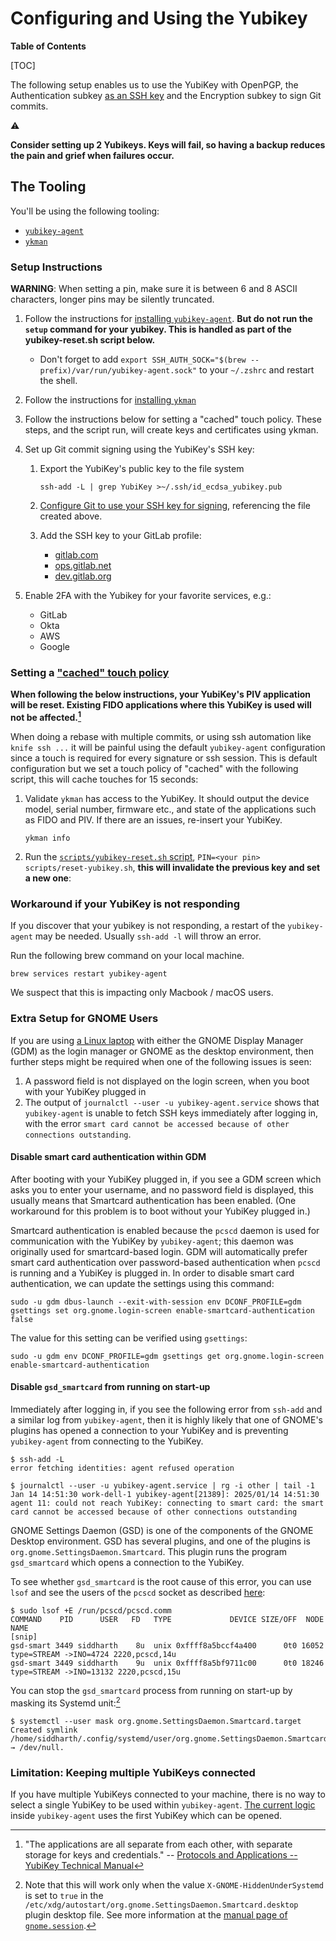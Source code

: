 # Configuring and Using the Yubikey

**Table of Contents**

[TOC]

The following setup enables us to use the YubiKey with OpenPGP, the Authentication subkey [as an SSH key](https://developers.yubico.com/PGP/SSH_authentication/) and the Encryption subkey to sign Git commits.

:warning:

**Consider setting up 2 Yubikeys.  Keys will fail, so having a backup reduces the pain and grief when failures occur.**

## The Tooling

You'll be using the following tooling:

* [`yubikey-agent`](https://github.com/FiloSottile/yubikey-agent)
* [`ykman`](https://docs.yubico.com/software/yubikey/tools/ykman/)

### Setup Instructions

**WARNING**: When setting a pin, make sure it is between 6 and 8 ASCII characters, longer pins may be silently truncated.

1. Follow the instructions for [installing `yubikey-agent`](https://github.com/FiloSottile/yubikey-agent#installation). **But do not run the `setup` command for your yubikey. This is handled as part of the yubikey-reset.sh script below.**
   * Don't forget to add `export SSH_AUTH_SOCK="$(brew --prefix)/var/run/yubikey-agent.sock"` to your `~/.zshrc` and restart the shell.
1. Follow the instructions for [installing `ykman`](https://docs.yubico.com/software/yubikey/tools/ykman/)
1. Follow the instructions below for setting a "cached" touch policy. These steps, and the script run, will create keys and certificates using ykman.
1. Set up Git commit signing using the YubiKey's SSH key:

   1. Export the YubiKey's public key to the file system

      ```shell
      ssh-add -L | grep YubiKey >~/.ssh/id_ecdsa_yubikey.pub
      ```

   1. [Configure Git to use your SSH key for signing](https://docs.gitlab.com/ee/user/project/repository/signed_commits/ssh.html#configure-git-to-sign-commits-with-your-ssh-key), referencing the file created above.
   1. Add the SSH key to your GitLab profile:
      * [gitlab.com](https://gitlab.com/-/user_settings/ssh_keys)
      * [ops.gitlab.net](https://ops.gitlab.net/-/user_settings/ssh_keys)
      * [dev.gitlab.org](https://dev.gitlab.org/-/user_settings/ssh_keys/)

1. Enable 2FA with the Yubikey for your favorite services, e.g.:
   * GitLab
   * Okta
   * AWS
   * Google

### Setting a ["cached" touch policy](https://docs.yubico.com/yesdk/users-manual/application-piv/pin-touch-policies.html)

**When following the below instructions, your YubiKey's PIV application will be reset. Existing FIDO
applications where this YubiKey is used will not be affected.[^1]**

When doing a rebase with multiple commits, or using ssh automation like `knife ssh ...` it will be painful using the default `yubikey-agent` configuration since a touch is required for every signature or ssh session.
This is default configuration but we set a touch policy of "cached" with the following script, this will cache touches for 15 seconds:

1. Validate `ykman` has access to the YubiKey. It should output the device model, serial number, firmware etc., 
   and state of the applications such as FIDO and PIV.  If there are an issues, re-insert your YubiKey.

   ```shell
   ykman info
   ```

1. Run the [`scripts/yubikey-reset.sh` script](https://gitlab.com/gitlab-com/runbooks/-/blob/master/scripts/reset-yubikey.sh), `PIN=<your pin> scripts/reset-yubikey.sh`, **this will invalidate the previous key and set a new one**:

### Workaround if your YubiKey is not responding

If you discover that your yubikey is not responding, a restart of the `yubikey-agent` may be needed. Usually `ssh-add -l` will throw an error.

Run the following brew command on your local machine.

```
brew services restart yubikey-agent
```

We suspect that this is impacting only Macbook / macOS users.

### Extra Setup for GNOME Users

If you are using [a Linux laptop](https://handbook.gitlab.com/handbook/tools-and-tips/linux/) with
either the GNOME Display Manager (GDM) as the login manager or GNOME as the desktop environment,
then further steps might be required when one of the following issues is seen:

1. A password field is not displayed on the login screen, when you boot with your YubiKey plugged in
2. The output of `journalctl --user -u yubikey-agent.service` shows that `yubikey-agent` is unable
   to fetch SSH keys immediately after logging in, with the error `smart card cannot be accessed
   because of other connections outstanding`.

#### Disable smart card authentication within GDM

After booting with your YubiKey plugged in, if you see a GDM screen which asks you to enter your
username, and no password field is displayed, this usually means that Smartcard authentication has
been enabled. (One workaround for this problem is to boot without your YubiKey plugged in.)

Smartcard authentication is enabled because the `pcscd` daemon is used for communication with the
YubiKey by `yubikey-agent`; this daemon was originally used for smartcard-based login. GDM will
automatically prefer smart card authentication over password-based authentication when `pcscd` is
running and a YubiKey is plugged in. In order to disable smart card authentication, we can update
the settings using this command:

``` shell
sudo -u gdm dbus-launch --exit-with-session env DCONF_PROFILE=gdm gsettings set org.gnome.login-screen enable-smartcard-authentication false
```

The value for this setting can be verified using `gsettings`:

``` shell
sudo -u gdm env DCONF_PROFILE=gdm gsettings get org.gnome.login-screen enable-smartcard-authentication
```

#### Disable `gsd_smartcard` from running on start-up

Immediately after logging in, if you see the following error from `ssh-add` and a similar log from
`yubikey-agent`, then it is highly likely that one of GNOME's plugins has opened a connection to
your YubiKey and is preventing `yubikey-agent` from connecting to the YubiKey.

``` shell
$ ssh-add -L
error fetching identities: agent refused operation

$ journalctl --user -u yubikey-agent.service | rg -i other | tail -1
Jan 14 14:51:30 work-dell-1 yubikey-agent[21389]: 2025/01/14 14:51:30 agent 11: could not reach YubiKey: connecting to smart card: the smart card cannot be accessed because of other connections outstanding
```

GNOME Settings Daemon (GSD) is one of the components of the GNOME Desktop environment.  GSD has
several plugins, and one of the plugins is `org.gnome.SettingsDaemon.Smartcard`. This plugin runs
the program `gsd_smartcard` which opens a connection to the YubiKey.

To see whether `gsd_smartcard` is the root cause of this error, you can use `lsof` and see the users
of the `pcscd` socket as described
[here](https://github.com/FiloSottile/yubikey-agent/issues/111#issuecomment-2478402886):

``` shell
$ sudo lsof +E /run/pcscd/pcscd.comm
COMMAND    PID      USER   FD   TYPE             DEVICE SIZE/OFF  NODE NAME
[snip]
gsd-smart 3449 siddharth    8u  unix 0xffff8a5bccf4a400      0t0 16052 type=STREAM ->INO=4724 2220,pcscd,14u
gsd-smart 3449 siddharth    9u  unix 0xffff8a5bf9711c00      0t0 18246 type=STREAM ->INO=13132 2220,pcscd,15u
```

You can stop the `gsd_smartcard` process from running on start-up by masking its Systemd unit:[^2]

``` shell
$ systemctl --user mask org.gnome.SettingsDaemon.Smartcard.target
Created symlink /home/siddharth/.config/systemd/user/org.gnome.SettingsDaemon.Smartcard.target → /dev/null.
```

### Limitation: Keeping multiple YubiKeys connected

If you have multiple YubiKeys connected to your machine, there is no way to select a single YubiKey
to be used within `yubikey-agent`. [The current
logic](https://github.com/FiloSottile/yubikey-agent/blob/2e5376c5ec006250c12c1b6de65fa91de9afe687/main.go#L195-L196)
inside `yubikey-agent` uses the first YubiKey which can be opened.

[^1]: "The applications are all separate from each other, with separate storage for keys and
    credentials." -- [Protocols and Applications -- YubiKey Technical
    Manual](https://docs.yubico.com/hardware/yubikey/yk-tech-manual/yk5-apps.html)

[^2]: Note that this will work only when the value `X-GNOME-HiddenUnderSystemd` is set to `true` in
    the `/etc/xdg/autostart/org.gnome.SettingsDaemon.Smartcard.desktop` plugin desktop file. See
    more information at the [manual page of
    `gnome.session`](https://man.archlinux.org/man/gnome-session.1.en).
